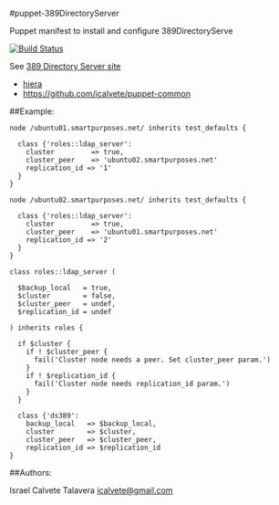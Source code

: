 #puppet-389DirectoryServer

Puppet manifest to install and configure 389DirectoryServe

[![Build Status](https://secure.travis-ci.org/icalvete/puppet-389DirectoryServer.png)](http://travis-ci.org/icalvete/puppet-389DirectoryServer)

See [389 Directory Server site](http://directory.fedoraproject.org/wiki/Main_Page)

* [hiera](http://docs.puppetlabs.com/hiera/1/index.html)
* https://github.com/icalvete/puppet-common 

##Example:


```
node /ubuntu01.smartpurposes.net/ inherits test_defaults {

  class {'roles::ldap_server':
    cluster         => true,
    cluster_peer    => 'ubuntu02.smartpurposes.net'
    replication_id => '1'
  }
}

node /ubuntu02.smartpurposes.net/ inherits test_defaults {
  
  class {'roles::ldap_server':
    cluster         => true,
    cluster_peer    => 'ubuntu01.smartpurposes.net'
    replication_id => '2'
  }
}

class roles::ldap_server (

  $backup_local   = true,
  $cluster        = false,
  $cluster_peer   = undef,
  $replication_id = undef

) inherits roles {

  if $cluster {
    if ! $cluster_peer {
      fail('Cluster node needs a peer. Set cluster_peer param.')
    }
    if ! $replication_id {
      fail('Cluster node needs replication_id param.')
    }
  }

  class {'ds389':
    backup_local   => $backup_local,
    cluster        => $cluster,
    cluster_peer   => $cluster_peer,
    replication_id => $replication_id
}

```

##Authors:

Israel Calvete Talavera <icalvete@gmail.com>
